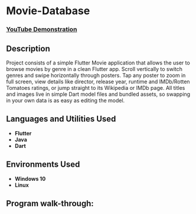 

<h1> Movie-Database</h1>

 ### [YouTube Demonstration](https://youtu.be/7eJexJVCqJo)

<h2>Description</h2>
Project consists of a simple Flutter Movie application that allows the user to browse movies by genre in a clean Flutter app. Scroll vertically to switch genres and swipe horizontally through posters. Tap any poster to zoom in full screen, view details like director, release year, runtime and IMDb/Rotten Tomatoes ratings, or jump straight to its Wikipedia or IMDb page. All titles and images live in simple Dart model files and bundled assets, so swapping in your own data is as easy as editing the model.
<br />


<h2>Languages and Utilities Used</h2>

- <b>Flutter</b> 
- <b>Java</b>
- <b>Dart</b>

<h2>Environments Used </h2>

- <b>Windows 10</b>
- <b>Linux</b>

<h2>Program walk-through:</h2>
<!--
<p align="center">
Launch the utility: <br/>
<img src="https://i.imgur.com/62TgaWL.png" height="80%" width="80%" alt="Disk Sanitization Steps"/>
<br />
<br />
Select the disk:  <br/>
<img src="https://i.imgur.com/tcTyMUE.png" height="80%" width="80%" alt="Disk Sanitization Steps"/>
<br />
<br />
Enter the number of passes: <br/>
<img src="https://i.imgur.com/nCIbXbg.png" height="80%" width="80%" alt="Disk Sanitization Steps"/>
<br />
<br />
Confirm your selection:  <br/>
<img src="https://i.imgur.com/cdFHBiU.png" height="80%" width="80%" alt="Disk Sanitization Steps"/>
<br />
<br />
Wait for process to complete (may take some time):  <br/>
<img src="https://i.imgur.com/JL945Ga.png" height="80%" width="80%" alt="Disk Sanitization Steps"/>
<br />
<br />
Sanitization complete:  <br/>
<img src="https://i.imgur.com/K71yaM2.png" height="80%" width="80%" alt="Disk Sanitization Steps"/>
<br />
<br />
Observe the wiped disk:  <br/>
<img src="https://i.imgur.com/AeZkvFQ.png" height="80%" width="80%" alt="Disk Sanitization Steps"/>
</p>
--!>
<!--
 ```diff
- text in red
+ text in green
! text in orange
# text in gray
@@ text in purple (and bold)@@
```
--!>
